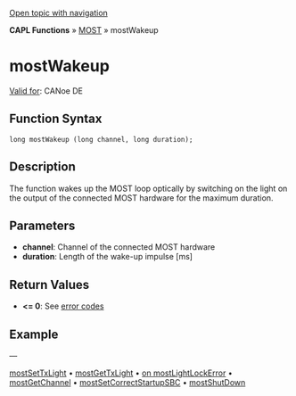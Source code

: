 [Open topic with navigation](../../../../../CANoeDEFamily.htm#Topics/CAPLFunctions/MOST/Functions/CAPLfunctionMOSTWakeup.md)

**CAPL Functions** » [MOST](../CAPLfunctionsMOSTOverview.md) » mostWakeup

# mostWakeup

[Valid for](../../../Shared/FeatureAvailability.md): CANoe DE

## Function Syntax

```
long mostWakeup (long channel, long duration);
```

## Description

The function wakes up the MOST loop optically by switching on the light on the output of the connected MOST hardware for the maximum duration.

## Parameters

- **channel**: Channel of the connected MOST hardware
- **duration**: Length of the wake-up impulse [ms]

## Return Values

- **\<= 0**: See [error codes](../CAPLfunctionsMOSTErrorCodes.md)

## Example

—

[mostSetTxLight](CAPLfunctionMOSTSetTxLight.md) • [mostGetTxLight](CAPLfunctionMOSTGetTxLight.md) • [on mostLightLockError](../EventProcedures/CAPLfunctionOnMOSTLightLockError.md) • [mostGetChannel](CAPLfunctionMOSTGetChannel.md) • [mostSetCorrectStartupSBC](CAPLfunctionMOSTSetCorrectStartupSBC.md) • [mostShutDown](CAPLfunctionMOSTShutDown.md)
